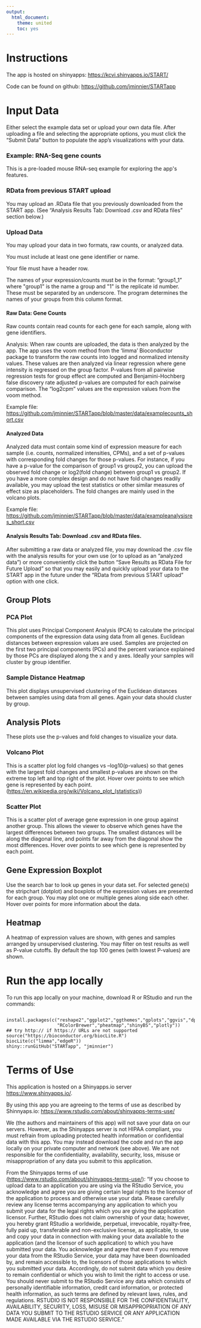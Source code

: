 ```yaml
---
output: 
  html_document: 
    theme: united
    toc: yes
---
```

# Instructions

The app is hosted on shinyapps: https://kcvi.shinyapps.io/START/ 

Code can be found on github: https://github.com/jminnier/STARTapp


# Input Data 

Either select the example data set or upload your own data file. After uploading a file and selecting the appropriate options, you must click the “Submit Data” button to populate the app’s visualizations with your data.

### Example: RNA-Seq gene counts

This is a pre-loaded mouse RNA-seq example for exploring the app's features.

### RData from previous START upload

You may upload an .RData file that you previously downloaded from the START app. (See “Analysis Results Tab: Download .csv and RData files” section below.)

### Upload Data

You may upload your data in two formats, raw counts, or analyzed data.

You must include at least one gene identifier or name.

Your file must have a header row.

The names of your expression/counts must be in the format: “group1_1” where "group1" is the name a group and "1" is the replicate id number. These must be separated by an underscore. The program determines the names of your groups from this column format.

#### Raw Data: Gene Counts

 
Raw counts contain read counts for each gene for each sample, along with gene identifiers.

Analysis: When raw counts are uploaded, the data is then analyzed by the app. The app uses the voom method from the ‘limma’ Bioconductor package to transform the raw counts into logged and normalized intensity values. These values are then analyzed via linear regression where gene intensity is regressed on the group factor. P-values from all pairwise regression tests for group effect are computed and Benjamini-Hochberg false discovery rate adjusted p-values are computed for each pairwise comparison. The “log2cpm” values are the expression values from the voom method.

Example file: https://github.com/jminnier/STARTapp/blob/master/data/examplecounts_short.csv

#### Analyzed Data

 
Analyzed data must contain some kind of expression measure for each sample (i.e. counts, normalized intensities, CPMs), and a set of p-values with corresponding fold changes for those p-values. For instance, if you have a p-value for the comparison of group1 vs group2, you can upload the observed fold change or log2(fold change) between group1 vs group2. If you have a more complex design and do not have fold changes readily available, you may upload the test statistics or other similar measures of effect size as placeholders. The fold changes are mainly used in the volcano plots.

Example file: https://github.com/jminnier/STARTapp/blob/master/data/exampleanalysisres_short.csv

#### Analysis Results Tab: Download .csv and RData files.

After submitting a raw data or analyzed file, you may download the .csv file with the analysis results for your own use (or to upload as an “analyzed data”) or more conveniently click the button “Save Results as RData File for Future Upload” so that you may easily and quickly upload your data to the START app in the future under the “RData from previous START upload” option with one click. 

 


## Group Plots

### PCA Plot

This plot uses Principal Component Analysis (PCA) to calculate the principal components of the expression data using data from all genes. Euclidean distances between expression values are used. Samples are projected on the first two principal components (PCs) and the percent variance explained by those PCs are displayed along the x and y axes. Ideally your samples will cluster by group identifier.

 

### Sample Distance Heatmap

This plot displays unsupervised clustering of the Euclidean distances between samples using data from all genes. Again your data should cluster by group.
 

## Analysis Plots

These plots use the p-values and fold changes to visualize your data.

### Volcano Plot

This is a scatter plot log fold changes vs –log10(p-values) so that genes with the largest fold changes and smallest p-values are shown on the extreme top left and top right of the plot. Hover over points to see which gene is represented by each point.
 (<https://en.wikipedia.org/wiki/Volcano_plot_(statistics)>)

 


### Scatter Plot

This is a scatter plot of average gene expression in one group against another group. This allows the viewer to observe which genes have the largest differences between two groups. The smallest distances will be along the diagonal line, and points far away from the diagonal show the most differences. Hover over points to see which gene is represented by each point.

 

## Gene Expression Boxplot

Use the search bar to look up genes in your data set. For selected gene(s) the stripchart (dotplot) and boxplots of the expression values are presented for each group. You may plot one or multiple genes along side each other. Hover over points for more information about the data.

 

## Heatmap

A heatmap of expression values are shown, with genes and samples arranged by unsupervised clustering. You may filter on test results as well as P-value cutoffs. By default the top 100 genes (with lowest P-values) are shown.

# Run the app locally

To run this app locally on your machine, download R or RStudio and run the commands:
```

install.packages(c("reshape2","ggplot2","ggthemes","gplots","ggvis","dplyr","tidyr","DT",
                   "RColorBrewer","pheatmap","shinyBS","plotly"))
## try http:// if https:// URLs are not supported
source("https://bioconductor.org/biocLite.R")
biocLite(c("limma","edgeR"))
shiny::runGitHub("STARTapp", "jminnier")

```


# Terms of Use

This application is hosted on a Shinyapps.io server <https://www.shinyapps.io/>.

By using this app you are agreeing to the terms of use as described by Shinnyaps.io: <https://www.rstudio.com/about/shinyapps-terms-use/>

We (the authors and maintainers of this app) will not save your data on our servers. However, as the Shinyapps server is not HIPAA compliant, you must refrain from uploading protected health information or confidential data with this app. You may instead download the code and run the app locally on your private computer and network (see above). We are not responsible for the confidentiality, availability, security, loss, misuse or misappropriation of any data you submit to this application.

From the Shinyapps terms of use (<https://www.rstudio.com/about/shinyapps-terms-use/>):
“If you choose to upload data to an application you are using via the RStudio Service, you acknowledge and agree you are giving certain legal rights to the licensor of the application to process and otherwise use your data. Please carefully review any license terms accompanying any application to which you submit your data for the legal rights which you are giving the application licensor. Further, RStudio does not claim ownership of your data; however, you hereby grant RStudio a worldwide, perpetual, irrevocable, royalty-free, fully paid up, transferable and non-exclusive license, as applicable, to use and copy your data in connection with making your data available to the application (and the licensor of such application) to which you have submitted your data. You acknowledge and agree that even if you remove your data from the RStudio Service, your data may have been downloaded by, and remain accessible to, the licensors of those applications to which you submitted your data. Accordingly, do not submit data which you desire to remain confidential or which you wish to limit the right to access or use. You should never submit to the RStudio Service any data which consists of personally identifiable information, credit card information, or protected health information, as such terms are defined by relevant laws, rules, and regulations. RSTUDIO IS NOT RESPONSIBLE FOR THE CONFIDENTIALITY, AVAILABILITY, SECURITY, LOSS, MISUSE OR MISAPPROPRIATION OF ANY DATA YOU SUBMIT TO THE RSTUDIO SERVICE OR ANY APPLICATION MADE AVAILABLE VIA THE RSTUDIO SERVICE.”


